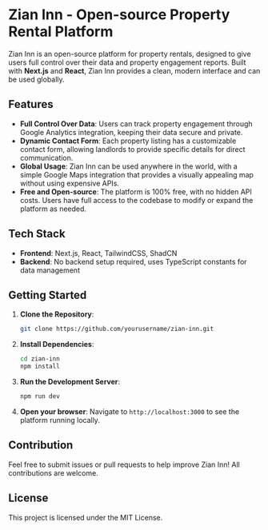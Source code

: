 
# Zian Inn - Open-source Property Rental Platform

Zian Inn is an open-source platform for property rentals, designed to give users full control over their data and property engagement reports. Built with **Next.js** and **React**, Zian Inn provides a clean, modern interface and can be used globally.

## Features

- **Full Control Over Data**: Users can track property engagement through Google Analytics integration, keeping their data secure and private.
- **Dynamic Contact Form**: Each property listing has a customizable contact form, allowing landlords to provide specific details for direct communication.
- **Global Usage**: Zian Inn can be used anywhere in the world, with a simple Google Maps integration that provides a visually appealing map without using expensive APIs.
- **Free and Open-source**: The platform is 100% free, with no hidden API costs. Users have full access to the codebase to modify or expand the platform as needed.

## Tech Stack

- **Frontend**: Next.js, React, TailwindCSS, ShadCN
- **Backend**: No backend setup required, uses TypeScript constants for data management

## Getting Started

1. **Clone the Repository**: 
   ```bash
   git clone https://github.com/yourusername/zian-inn.git
   ```

2. **Install Dependencies**:
   ```bash
   cd zian-inn
   npm install
   ```

3. **Run the Development Server**:
   ```bash
   npm run dev
   ```

4. **Open your browser**:
   Navigate to `http://localhost:3000` to see the platform running locally.

## Contribution

Feel free to submit issues or pull requests to help improve Zian Inn! All contributions are welcome.

## License

This project is licensed under the MIT License.
